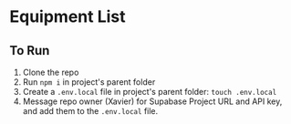 # Equipment List

## To Run
1. Clone the repo
2. Run `npm i` in project's parent folder
3. Create a `.env.local` file in  project's parent folder: `touch .env.local`
4. Message repo owner (Xavier) for Supabase Project URL and API key, and add them to the `.env.local` file. 